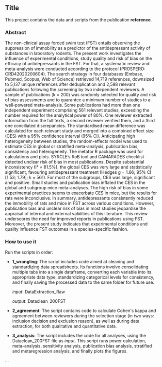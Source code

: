 <!--
---
editor_options: 
  markdown: 
    wrap: 72
---
-->

## Title

This project contains the data and scripts from the publication
**reference**.

### Abstract

The non-clinical assay forced swim test (FST) entails observing the suppression of immobility as a predictor of the antidepressant activity of substances in laboratory rodents. The present work investigates the influence of experimental conditions, study quality and risk of bias on the efficacy of antidepressants in the FST. For that, a systematic review and meta-analysis were conducted according to the protocol (PROSPERO: CRD42020200604). The search strategy in four databases (Embase, Pubmed, Scopus, Web of Science) retrieved 14,719 references, downsized to 5,137 unique references after deduplication and 2,588 relevant publications following the screening by two independent reviewers. A sample of publications (k = 200) was randomly selected for quality and risk of bias assessments and to guarantee a minimum number of studies to a well-powered meta-analysis. Some publications had more than one independent experiment comprising 561 relevant studies, exceeding the number required for the analytical power of 80%. One reviewer extracted information from the full texts, a second reviewer verified them, and a third one conciliated discrepancies. The standardised mean difference was calculated for each relevant study and merged into a combined effect size (CES) with a 95% confidence interval (95% CI). Anticipating high heterogeneity between studies, the random-effects model was used to estimate CES in global or stratified meta-analysis, publication bias, consistency and heterogeneity. The metafor R package was used for calculations and plots. SYRCLE’s RoB tool and CAMARADES checklist detected unclear risk of bias in most publications. Despite substantial inconsistency (I² = 81.5%), the global CES was very large and statistically significant, favouring antidepressant treatment (Hedges g = 1.66; 95% CI [1.53; 1.79]; k = 561). For most of the subgroups, CES was large, significant and positive. Small studies and publication bias inflated the CES in the global and subgroup mice meta-analyses. The high risk of bias in some experimental practices seems to exacerbate CES in mice, but the results for rats were inconclusive. In summary, antidepressants consistently reduced the immobility of rats and mice in FST across various conditions. However, publication bias and unclear risk of bias in most studies jeopardise the appraisal of internal and external validities of this literature. This review underscores the need for improved reports in publications using FST. Moreover, the present study indicates that experimental conditions and quality influence FST outcomes in a species-specific fashion.

### How to use it

Run the scripts in order:

-   **1_wrangling**: The script includes code aimed at cleaning and
    standardizing data spreadsheets. Its functions involve consolidating
    multiple tabs into a single dataframe, converting each variable into
    its appropriate data type, standardizing categorical levels for
    consistency, and finally saving the processed data to the same
    folder for future use.

    *input*: DataExtraction_Raw

    *output*: Dataclean_200FST

-   **2_agreement**: The script contains code to calculate Cohen's kappa
    and agreement between reviewers during the selection stage (in two
    ways: inclusion decision and exclusion reason), as well as during
    data extraction, for both qualitative and quantitative data.

-   **3_analysis**: The script includes the code for all analyses, using
    the Dataclean_200FST file as *input*. This script runs power
    calculation, meta-analysis, sensitivity analysis, publication bias
    analysis, stratified and metaregression analysis, and finally plots
    the figures.

...
